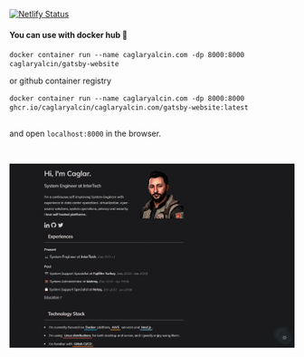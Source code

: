[![Netlify Status](https://api.netlify.com/api/v1/badges/849b7b6e-6759-42cf-8d4c-26ad3cd9167c/deploy-status)](https://app.netlify.com/sites/caglar/deploys)

#### You can use with docker hub :whale:

```
docker container run --name caglaryalcin.com -dp 8000:8000 caglaryalcin/gatsby-website
```
or github container registry
```
docker container run --name caglaryalcin.com -dp 8000:8000 ghcr.io/caglaryalcin/caglaryalcin.com/gatsby-website:latest
                                                           
```

and open `localhost:8000` in the browser.

<br />

![Alt Text](https://github.com/caglaryalcin/caglaryalcin/blob/main/person.gif)
